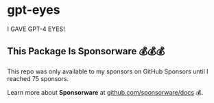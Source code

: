 # gpt-eyes
 I GAVE GPT-4 EYES!


## This Package Is Sponsorware 💰💰💰

This repo was only available to my sponsors on GitHub Sponsors until I reached 75 sponsors.

Learn more about **Sponsorware** at [github.com/sponsorware/docs](https://github.com/sponsorware/docs) 💰.

